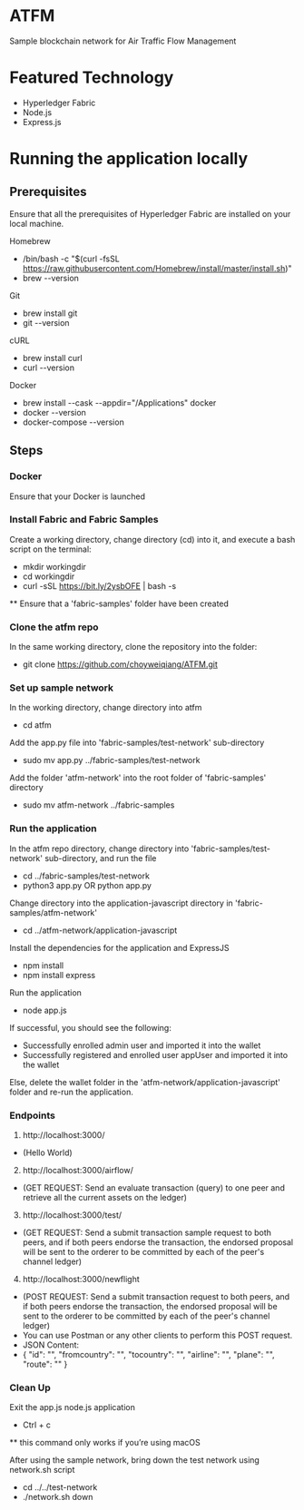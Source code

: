 # ATFM
Sample blockchain network for Air Traffic Flow Management

# Featured Technology
- Hyperledger Fabric
- Node.js
- Express.js

# Running the application locally

## Prerequisites
Ensure that all the prerequisites of Hyperledger Fabric are installed on your local machine.

Homebrew
- /bin/bash -c "$(curl -fsSL https://raw.githubusercontent.com/Homebrew/install/master/install.sh)"
- brew --version

Git
- brew install git
- git --version

cURL
- brew install curl
- curl --version

Docker
- brew install --cask --appdir="/Applications" docker
- docker --version
- docker-compose --version

## Steps
### Docker
Ensure that your Docker is launched

### Install Fabric and Fabric Samples
Create a working directory, change directory (cd) into it, and execute a bash script on the terminal:
- mkdir workingdir
- cd workingdir
- curl -sSL https://bit.ly/2ysbOFE | bash -s

** Ensure that a 'fabric-samples' folder have been created

### Clone the atfm repo
In the same working directory, clone the repository into the folder:
- git clone https://github.com/choyweiqiang/ATFM.git

### Set up sample network
In the working directory, change directory into atfm
- cd atfm

Add the app.py file into 'fabric-samples/test-network' sub-directory
- sudo mv app.py ../fabric-samples/test-network

Add the folder 'atfm-network' into the root folder of 'fabric-samples' directory
- sudo mv atfm-network ../fabric-samples

### Run the application
In the atfm repo directory, change directory into 'fabric-samples/test-network' sub-directory, and run the file
- cd ../fabric-samples/test-network
- python3 app.py OR python app.py

Change directory into the application-javascript directory in 'fabric-samples/atfm-network'
- cd ../atfm-network/application-javascript

Install the dependencies for the application and ExpressJS
- npm install
- npm install express

Run the application
- node app.js

If successful, you should see the following:
- Successfully enrolled admin user and imported it into the wallet
- Successfully registered and enrolled user appUser and imported it into the wallet

Else, delete the wallet folder in the 'atfm-network/application-javascript' folder and re-run the application.

### Endpoints
1. http://localhost:3000/ 
- (Hello World)
2. http://localhost:3000/airflow/ 
- (GET REQUEST: Send an evaluate transaction (query) to one peer and retrieve all the current assets on the ledger)
3. http://localhost:3000/test/
- (GET REQUEST: Send a submit transaction sample request to both peers, and if both peers endorse the transaction, the endorsed proposal will be sent to the orderer to be committed by each of the peer's channel ledger)
4. http://localhost:3000/newflight
- (POST REQUEST: Send a submit transaction request to both peers, and if both peers endorse the transaction, the endorsed proposal will be sent to the orderer to be committed by each of the peer's channel ledger)
- You can use Postman or any other clients to perform this POST request.
- JSON Content: 
- {
    "id": "",
    "fromcountry": "",
    "tocountry": "",
    "airline": "",
    "plane": "",
    "route": ""
  }

### Clean Up
Exit the app.js node.js application
- Ctrl + c

** this command only works if you’re using macOS

After using the sample network, bring down the test network using network.sh script
- cd ../../test-network
- ./network.sh down
